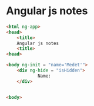 # Angular js notes

``` html
<html ng-app>
<head>
    <title>
    Angular js notes
    <title>   
<head>

<body ng-init = "name='Medet'">
    <div ng-hide = "isHidden">
            Name: 
    </div>


<body>

```

